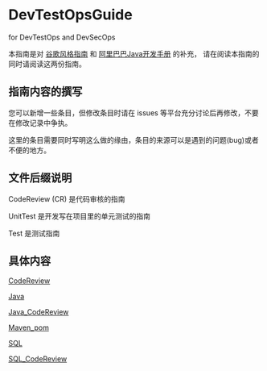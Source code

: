 # DevTestOpsGuide
for DevTestOps and DevSecOps

本指南是对 [谷歌风格指南][styleguide] 和 [阿里巴巴Java开发手册][p3c] 的补充，
请在阅读本指南的同时请阅读这两份指南。

[styleguide]:https://google.github.io/styleguide/
[p3c]:https://github.com/alibaba/p3c

## 指南内容的撰写

您可以新增一些条目，但修改条目时请在 issues 等平台充分讨论后再修改，不要在修改记录中争执。

这里的条目需要同时写明这么做的缘由，条目的来源可以是遇到的问题(bug)或者不便的地方。

## 文件后缀说明

CodeReview (CR) 是代码审核的指南

UnitTest 是开发写在项目里的单元测试的指南

Test 是测试指南

## 具体内容

[CodeReview](md/CodeReview.md)

[Java](md/Java.md)

[Java_CodeReview](md/Java_CodeReview.md)

[Maven_pom](md/Maven_pom.md)

[SQL](md/SQL.md)

[SQL_CodeReview](md/SQL_CodeReview.md)
